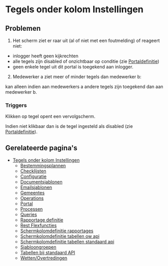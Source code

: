 # Tegels onder kolom Instellingen

## Problemen

1) Het scherm ziet er raar uit (al of niet met een foutmelding) of reageert niet:

- inlogger heeft geen kijkrechten
- alle tegels zijn disabled of onzichtbaar op conditie (zie [Portaldefinitie](/instellen_inrichten/portaldefinitie/README.md))
- geen enkele tegel uit dit portal is toegekend aan inlogger.

2) Medewerker a ziet meer of minder tegels dan medewerker b:

kan alleen indien aan medewerkers a andere tegels zijn toegekend dan aan medewerker b.

### Triggers

Klikken op tegel opent een vervolgscherm.

Indien niet klikbaar dan is de tegel ingesteld als disabled (zie [Portaldefinitie](/instellen_inrichten/portaldefinitie/README.md)).

## Gerelateerde pagina's

- [Tegels onder kolom Instellingen](/probleemoplossing/portalen_en_moduleschermen/beheerportaal/tegels_onder_kolom_instellingen/README.md)
  - [Bestemmingsplannen](/probleemoplossing/portalen_en_moduleschermen/beheerportaal/tegels_onder_kolom_instellingen/bestemmingsplannen.md)
  - [Checklijsten](/probleemoplossing/portalen_en_moduleschermen/beheerportaal/tegels_onder_kolom_instellingen/checklijsten.md)
  - [Configuratie](/probleemoplossing/portalen_en_moduleschermen/beheerportaal/tegels_onder_kolom_instellingen/configuratie.md)
  - [Documentsjablonen](/probleemoplossing/portalen_en_moduleschermen/beheerportaal/tegels_onder_kolom_instellingen/documentsjablonen.md)
  - [Emailsjablonen](/probleemoplossing/portalen_en_moduleschermen/beheerportaal/tegels_onder_kolom_instellingen/emailsjablonen.md)
  - [Gemeentes](/probleemoplossing/portalen_en_moduleschermen/beheerportaal/tegels_onder_kolom_instellingen/gemeentes.md)
  - [Operations](/probleemoplossing/portalen_en_moduleschermen/beheerportaal/tegels_onder_kolom_instellingen/operations.md)
  - [Portal](/probleemoplossing/portalen_en_moduleschermen/beheerportaal/tegels_onder_kolom_instellingen/portal.md)
  - [Processen](/probleemoplossing/portalen_en_moduleschermen/beheerportaal/tegels_onder_kolom_instellingen/processen.md)
  - [Queries](/probleemoplossing/portalen_en_moduleschermen/beheerportaal/tegels_onder_kolom_instellingen/queries.md)
  - [Rapportage definitie](/probleemoplossing/portalen_en_moduleschermen/beheerportaal/tegels_onder_kolom_instellingen/rapportage_definitie.md)
  - [Rest Flexfuncties](/probleemoplossing/portalen_en_moduleschermen/beheerportaal/tegels_onder_kolom_instellingen/rest_flexfuncties.md)
  - [Schermkolomdefinitie rapportages](/probleemoplossing/portalen_en_moduleschermen/beheerportaal/tegels_onder_kolom_instellingen/schermkolomdefinitie_rapportages.md)
  - [Schermkolomdefinitie tabellen ow api](/probleemoplossing/portalen_en_moduleschermen/beheerportaal/tegels_onder_kolom_instellingen/schermkolomdefinitie_tabellen_ow-api.md)
  - [Schermkolomdefinitie tabellen standaard api](/probleemoplossing/portalen_en_moduleschermen/beheerportaal/tegels_onder_kolom_instellingen/schermkolomdefinitie_tabellen_standaardaardapi.md)
  - [Sjabloongroepen](/probleemoplossing/portalen_en_moduleschermen/beheerportaal/tegels_onder_kolom_instellingen/sjabloongroepen.md)
  - [Tabellen bij standaard API](/probleemoplossing/portalen_en_moduleschermen/beheerportaal/tegels_onder_kolom_instellingen/standaardtabellen.md)
  - [Wetten/Overtredingen](/probleemoplossing/portalen_en_moduleschermen/beheerportaal/tegels_onder_kolom_instellingen/wettelijke_basis_overtredingen.md)
